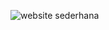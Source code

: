 ![website sederhana](https://github.com/user-attachments/assets/f78dde77-0585-41ec-b4b1-0145e41775e4)
